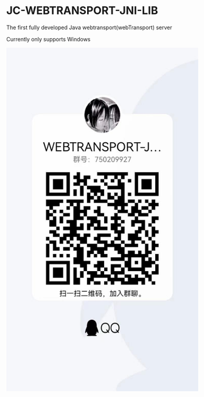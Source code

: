 # JC-WEBTRANSPORT-JNI-LIB

The first fully developed Java webtransport(webTransport) server

Currently only supports Windows

<div align="center">
  <img src="https://raw.githubusercontent.com/redoriental/JC-WEBTRANSPORT-JNI-LIB/main/auth_util/c9301a33baa38e4300e7ea7e613fbeb.jpg">
</div>

